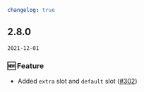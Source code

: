 ```yaml
changelog: true
```

## 2.8.0

`2021-12-01`

### 🆕 Feature

- Added `extra` slot and `default` slot ([#302](https://github.com/arco-design/arco-design-vue/pull/302))

